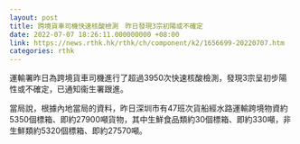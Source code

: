 ```yaml
---
layout: post
title: 跨境貨車司機快速核酸檢測　昨日發現3宗初陽或不確定
date: 2022-07-07 18:26:11.000000000 +08:00
link: https://news.rthk.hk/rthk/ch/component/k2/1656699-20220707.htm
categories: rthk
---
```


運輸署昨日為跨境貨車司機進行了超過3950次快速核酸檢測，發現3宗呈初步陽性或不確定，已通知衞生署跟進。

當局說，根據內地當局的資料，昨日深圳市有47班次貨船經水路運輸跨境物資約5350個標箱、即約27900噸貨物，其中生鮮食品類約30個標箱、即約330噸，非生鮮類約5320個標箱、即約27570噸。
